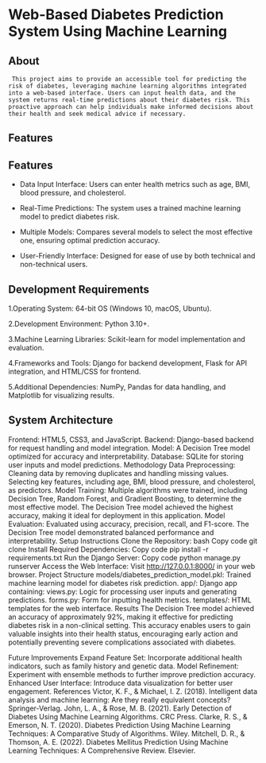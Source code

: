 # Web-Based Diabetes Prediction System Using Machine Learning

## About

     This project aims to provide an accessible tool for predicting the risk of diabetes, leveraging machine learning algorithms integrated into a web-based interface. Users can input health data, and the system returns real-time predictions about their diabetes risk. This proactive approach can help individuals make informed decisions about their health and seek medical advice if necessary.

## Features
## Features
- Data Input Interface: Users can enter health metrics such as age, BMI, blood pressure, and cholesterol.

- Real-Time Predictions: The system uses a trained machine learning model to predict diabetes risk.

- Multiple Models: Compares several models to select the most effective one, ensuring optimal prediction accuracy.

- User-Friendly Interface: Designed for ease of use by both technical and non-technical users.

## Development Requirements

1.Operating System: 64-bit OS (Windows 10, macOS, Ubuntu).

2.Development Environment: Python 3.10+.

3.Machine Learning Libraries: Scikit-learn for model implementation and evaluation.

4.Frameworks and Tools: Django for backend development, Flask for API integration, and HTML/CSS for frontend.

5.Additional Dependencies: NumPy, Pandas for data handling, and Matplotlib for visualizing results.

## System Architecture

Frontend: HTML5, CSS3, and JavaScript.
Backend: Django-based backend for request handling and model integration.
Model: A Decision Tree model optimized for accuracy and interpretability.
Database: SQLite for storing user inputs and model predictions.
Methodology
Data Preprocessing:
Cleaning data by removing duplicates and handling missing values.
Selecting key features, including age, BMI, blood pressure, and cholesterol, as predictors.
Model Training:
Multiple algorithms were trained, including Decision Tree, Random Forest, and Gradient Boosting, to determine the most effective model.
The Decision Tree model achieved the highest accuracy, making it ideal for deployment in this application.
Model Evaluation:
Evaluated using accuracy, precision, recall, and F1-score.
The Decision Tree model demonstrated balanced performance and interpretability.
Setup Instructions
Clone the Repository:
bash
Copy code
git clone <repository-url>
Install Required Dependencies:
Copy code
pip install -r requirements.txt
Run the Django Server:
Copy code
python manage.py runserver
Access the Web Interface: Visit http://127.0.0.1:8000/ in your web browser.
Project Structure
models/diabetes_prediction_model.pkl: Trained machine learning model for diabetes risk prediction.
app/: Django app containing:
views.py: Logic for processing user inputs and generating predictions.
forms.py: Form for inputting health metrics.
templates/: HTML templates for the web interface.
Results
The Decision Tree model achieved an accuracy of approximately 92%, making it effective for predicting diabetes risk in a non-clinical setting. This accuracy enables users to gain valuable insights into their health status, encouraging early action and potentially preventing severe complications associated with diabetes.

Future Improvements
Expand Feature Set: Incorporate additional health indicators, such as family history and genetic data.
Model Refinement: Experiment with ensemble methods to further improve prediction accuracy.
Enhanced User Interface: Introduce data visualization for better user engagement.
References
Victor, K. F., & Michael, I. Z. (2018). Intelligent data analysis and machine learning: Are they really equivalent concepts? Springer-Verlag.
John, L. A., & Rose, M. B. (2021). Early Detection of Diabetes Using Machine Learning Algorithms. CRC Press.
Clarke, R. S., & Emerson, N. T. (2020). Diabetes Prediction Using Machine Learning Techniques: A Comparative Study of Algorithms. Wiley.
Mitchell, D. R., & Thomson, A. E. (2022). Diabetes Mellitus Prediction Using Machine Learning Techniques: A Comprehensive Review. Elsevier.




